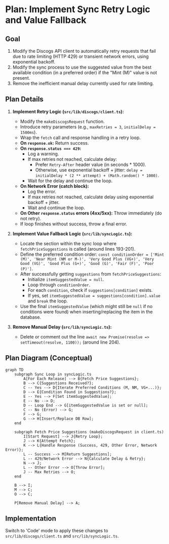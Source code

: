 # Plan: Implement Sync Retry Logic and Value Fallback

## Goal

1.  Modify the Discogs API client to automatically retry requests that fail due to rate limiting (HTTP 429) or transient network errors, using exponential backoff.
2.  Modify the sync process to use the suggested value from the best available condition (in a preferred order) if the "Mint (M)" value is not present.
3.  Remove the inefficient manual delay currently used for rate limiting.

## Plan Details

1.  **Implement Retry Logic (`src/lib/discogs/client.ts`):**
    *   Modify the `makeDiscogsRequest` function.
    *   Introduce retry parameters (e.g., `maxRetries = 3`, `initialDelay = 1500ms`).
    *   Wrap the `fetch` call and response handling in a retry loop.
    *   **On `response.ok`:** Return success.
    *   **On `response.status === 429`:**
        *   Log a warning.
        *   If max retries not reached, calculate delay:
            *   Prefer `Retry-After` header value (in seconds * 1000).
            *   Otherwise, use exponential backoff + jitter: `delay = initialDelay * (2 ** attempt) + (Math.random() * 1000)`.
        *   Wait for the delay and continue the loop.
    *   **On Network Error (catch block):**
        *   Log the error.
        *   If max retries not reached, calculate delay using exponential backoff + jitter.
        *   Wait and continue the loop.
    *   **On Other `response.status` errors (4xx/5xx):** Throw immediately (do not retry).
    *   If loop finishes without success, throw a final error.

2.  **Implement Value Fallback Logic (`src/lib/syncLogic.ts`):**
    *   Locate the section within the sync loop where `fetchPriceSuggestions` is called (around lines 193-201).
    *   Define the preferred condition order: `const conditionOrder = ['Mint (M)', 'Near Mint (NM or M-)', 'Very Good Plus (VG+)', 'Very Good (VG)', 'Good Plus (G+)', 'Good (G)', 'Fair (F)', 'Poor (P)']`.
    *   After successfully getting `suggestions` from `fetchPriceSuggestions`:
        *   Initialize `itemSuggestedValue = null`.
        *   Loop through `conditionOrder`.
        *   For each `condition`, check if `suggestions[condition]` exists.
        *   If yes, set `itemSuggestedValue = suggestions[condition].value` and `break` the loop.
    *   Use the final `itemSuggestedValue` (which might still be `null` if no conditions were found) when inserting/replacing the item in the database.

3.  **Remove Manual Delay (`src/lib/syncLogic.ts`):**
    *   Delete or comment out the line `await new Promise(resolve => setTimeout(resolve, 1100));` (around line 204).

## Plan Diagram (Conceptual)

```mermaid
graph TD
    subgraph Sync Loop in syncLogic.ts
        A[For Each Release] --> B{Fetch Price Suggestions};
        B --> C{Suggestions Received?};
        C -- Yes --> D{Iterate Preferred Conditions (M, NM, VG+...)};
        D --> E{Condition Found in Suggestions?};
        E -- Yes --> F[Set itemSuggestedValue];
        E -- No --> D;
        D -- Loop End --> G[itemSuggestedValue is set or null];
        C -- No (Error) --> G;
        F --> G;
        G --> H[Insert/Replace DB Row];
    end

    subgraph Fetch Price Suggestions (makeDiscogsRequest in client.ts)
        I[Start Request] --> J{Retry Loop};
        J --> K{Attempt Fetch};
        K --> L{Handle Response (Success, 429, Other Error, Network Error)};
        L -- Success --> M[Return Suggestions];
        L -- 429/Network Error --> N{Calculate Delay & Retry};
        N --> J;
        L -- Other Error --> O[Throw Error];
        J -- Max Retries --> O;
    end

    B --> I;
    M --> C;
    O --> C;

    P[Remove Manual Delay] --> A;

```

## Implementation

Switch to 'Code' mode to apply these changes to `src/lib/discogs/client.ts` and `src/lib/syncLogic.ts`.